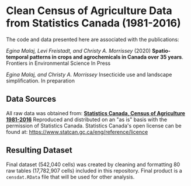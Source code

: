 # Clean Census of Agriculture Data from Statistics Canada (1981-2016) 

The code and data presented here are associated with the publications:

*Egina Malaj, Levi Freistadt, and Christy A. Morrissey* (2020) **Spatio-temporal patterns in crops and agrochemicals in Canada over 35 years**. Frontiers in Environmental Science  In Press

*Egina Malaj, and Christy A. Morrissey* Insecticide use and landscape simplification. In preparation

## Data Sources

All raw data was obtained from: **[Statistics Canada, Census of Agriculture 1981-2016](https://www12.statcan.gc.ca/census-recensement/index-eng.cfm)** Reproduced and distributed on an "as is" basis with the permission of Statistics Canada. Statistics Canada's open license can be found at: https://www.statcan.gc.ca/eng/reference/licence

## Resulting Dataset

Final dataset (542,040 cells) was created by cleaning and formatting 80 raw tables (17,782,907 cells) included in this repository. Final product is a `censdat.RData` file that will be used for other analysis.

